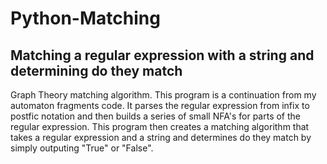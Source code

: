 # Python-Matching

## Matching a regular expression with a string and determining do they match

Graph Theory matching algorithm. This program is a continuation from my automaton fragments code. It parses the regular expression from infix to postfic notation and then builds a series of small NFA's for parts of the regular expression. This program then creates a matching algorithm that takes a regular expression and a string and determines do they match by simply outputing "True" or "False". 
